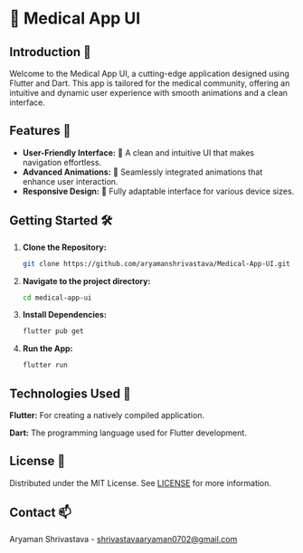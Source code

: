 # 🌟 Medical App UI

## Introduction 🚀
Welcome to the Medical App UI, a cutting-edge application designed using Flutter and Dart. This app is tailored for the medical community, offering an intuitive and dynamic user experience with smooth animations and a clean interface. 

## Features 🎉
- **User-Friendly Interface:** 🌈 A clean and intuitive UI that makes navigation effortless.
- **Advanced Animations:** 💫 Seamlessly integrated animations that enhance user interaction.
- **Responsive Design:** 📱 Fully adaptable interface for various device sizes.

## Getting Started 🛠️

1. **Clone the Repository:**

   ```bash
   git clone https://github.com/aryamanshrivastava/Medical-App-UI.git
   
2. **Navigate to the project directory:**

    ```bash
    cd medical-app-ui

3. **Install Dependencies:**
    ```bash
    flutter pub get

4. **Run the App:**
    ```bash
    flutter run

## Technologies Used 🧪
**Flutter:** For creating a natively compiled application.

**Dart:** The programming language used for Flutter development.

## License 📜
Distributed under the MIT License. See [LICENSE](https://github.com/aryamanshrivastava/Medical-App-UI/blob/main/LICENSE) for more information.

## Contact 📫
Aryaman Shrivastava - shrivastavaaryaman0702@gmail.com
